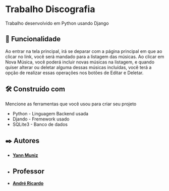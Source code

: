 # Trabalho Discografia

Trabalho desenvolvido em Python usando Django 

## 🚀 Funcionalidade

Ao entrar na tela principal, irá se deparar com a página principal em que ao clicar no link, você será mandado para a listagem das músicas. Ao clicar em Nova Música, você poderá incluir novas músicas na listagem, e quando quiser alterar ou deletar alguma dessas músicas incluídas, você terá a opção de realizar essas operações nos botões de Editar e Deletar.

## 🛠️ Construído com

Mencione as ferramentas que você usou para criar seu projeto

* Python - Linguagem Backend usada
* Djando - Fremework usado
* SQLite3 - Banco de dados

## ✒️ Autores

* **[Yann Muniz](https://github.com/YannMuniz)**

* ## Professor 
* **[André Ricardo](https://github.com/andrepraz)**
